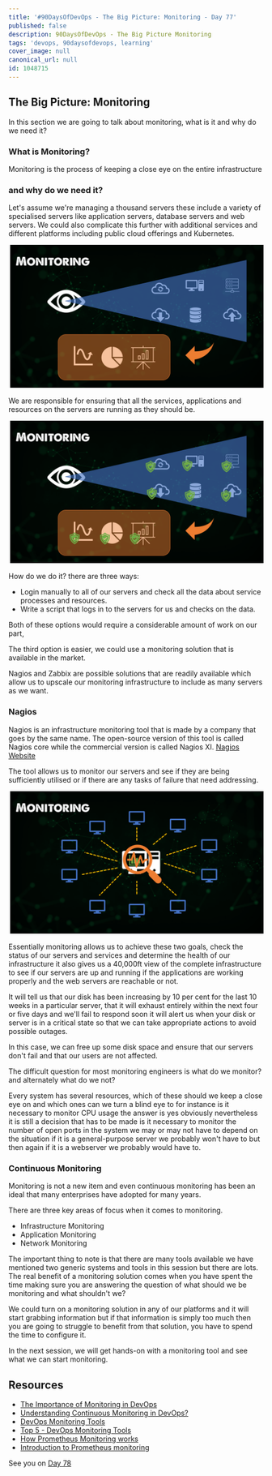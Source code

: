 ```yaml
---
title: '#90DaysOfDevOps - The Big Picture: Monitoring - Day 77'
published: false
description: 90DaysOfDevOps - The Big Picture Monitoring
tags: 'devops, 90daysofdevops, learning'
cover_image: null
canonical_url: null
id: 1048715
---
```


## The Big Picture: Monitoring

In this section we are going to talk about monitoring, what is it and why do we need it?

### What is Monitoring?

Monitoring is the process of keeping a close eye on the entire infrastructure

### and why do we need it?

Let's assume we're managing a thousand servers these include a variety of specialised servers like application servers, database servers and web servers. We could also complicate this further with additional services and different platforms including public cloud offerings and Kubernetes.

![](Images/Day77_Monitoring1.png)

We are responsible for ensuring that all the services, applications and resources on the servers are running as they should be.

![](Images/Day77_Monitoring2.png)

How do we do it? there are three ways:

- Login manually to all of our servers and check all the data about service processes and resources.
- Write a script that logs in to the servers for us and checks on the data.

Both of these options would require a considerable amount of work on our part,

The third option is easier, we could use a monitoring solution that is available in the market.

Nagios and Zabbix are possible solutions that are readily available which allow us to upscale our monitoring infrastructure to include as many servers as we want.

### Nagios

Nagios is an infrastructure monitoring tool that is made by a company that goes by the same name. The open-source version of this tool is called Nagios core while the commercial version is called Nagios XI. [Nagios Website](https://www.nagios.org/)

The tool allows us to monitor our servers and see if they are being sufficiently utilised or if there are any tasks of failure that need addressing.

![](Images/Day77_Monitoring3.png)

Essentially monitoring allows us to achieve these two goals, check the status of our servers and services and determine the health of our infrastructure it also gives us a 40,000ft view of the complete infrastructure to see if our servers are up and running if the applications are working properly and the web servers are reachable or not.

It will tell us that our disk has been increasing by 10 per cent for the last 10 weeks in a particular server, that it will exhaust entirely within the next four or five days and we'll fail to respond soon it will alert us when your disk or server is in a critical state so that we can take appropriate actions to avoid possible outages.

In this case, we can free up some disk space and ensure that our servers don't fail and that our users are not affected.

The difficult question for most monitoring engineers is what do we monitor? and alternately what do we not?

Every system has several resources, which of these should we keep a close eye on and which ones can we turn a blind eye to for instance is it necessary to monitor CPU usage the answer is yes obviously nevertheless it is still a decision that has to be made is it necessary to monitor the number of open ports in the system we may or may not have to depend on the situation if it is a general-purpose server we probably won't have to but then again if it is a webserver we probably would have to.

### Continuous Monitoring

Monitoring is not a new item and even continuous monitoring has been an ideal that many enterprises have adopted for many years.

There are three key areas of focus when it comes to monitoring.

- Infrastructure Monitoring
- Application Monitoring
- Network Monitoring

The important thing to note is that there are many tools available we have mentioned two generic systems and tools in this session but there are lots. The real benefit of a monitoring solution comes when you have spent the time making sure you are answering the question of what should we be monitoring and what shouldn't we?

We could turn on a monitoring solution in any of our platforms and it will start grabbing information but if that information is simply too much then you are going to struggle to benefit from that solution, you have to spend the time to configure it.

In the next session, we will get hands-on with a monitoring tool and see what we can start monitoring.

## Resources

- [The Importance of Monitoring in DevOps](https://www.devopsonline.co.uk/the-importance-of-monitoring-in-devops/)
- [Understanding Continuous Monitoring in DevOps?](https://medium.com/devopscurry/understanding-continuous-monitoring-in-devops-f6695b004e3b)
- [DevOps Monitoring Tools](https://www.youtube.com/watch?v=Zu53QQuYqJ0)
- [Top 5 - DevOps Monitoring Tools](https://www.youtube.com/watch?v=4t71iv_9t_4)
- [How Prometheus Monitoring works](https://www.youtube.com/watch?v=h4Sl21AKiDg)
- [Introduction to Prometheus monitoring](https://www.youtube.com/watch?v=5o37CGlNLr8)

See you on [Day 78](/90dayspractical/90DaysOfDevOps/2022/Days/day78.md)
